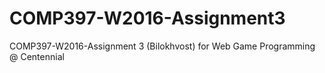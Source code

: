 # COMP397-W2016-Assignment3

COMP397-W2016-Assignment 3 (Bilokhvost) for Web Game Programming @ Centennial
